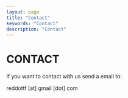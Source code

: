 ```yaml
---
layout: page
title: "Contact"
keywords: "Contact"
description: "Contact"
---
```


# CONTACT 
If you want to contact with us send a email to: <p class="big">reddottf [at] gmail [dot] com </p>